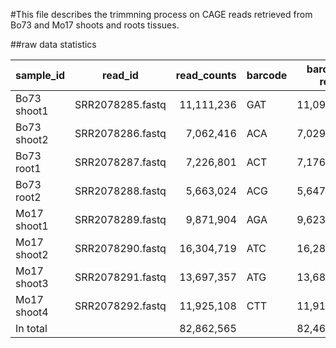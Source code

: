 #This file describes the trimmning process on CAGE reads retrieved from Bo73 and Mo17 shoots and roots tissues.

##raw data statistics

|sample_id   | read_id 			 | read_counts | barcode |barcode_positive read counts |
|------------|:----------------:|------------:|---------|--------------|
|Bo73 shoot1 |SRR2078285.fastq  |	11,111,236 |GAT|11,099,583|
|Bo73 shoot2 |SRR2078286.fastq  |	7,062,416 |ACA|7,029,136|
|Bo73 root1	 |SRR2078287.fastq |	7,226,801|ACT|7,176,445|
|Bo73 root2	 |SRR2078288.fastq|	5,663,024|ACG|5,647,880|
|Mo17 shoot1  |SRR2078289.fastq|	9,871,904|AGA|9,623,951|
|Mo17 shoot2|SRR2078290.fastq|	16,304,719|ATC|16,289,884|
|Mo17 shoot3|SRR2078291.fastq|	13,697,357|ATG|13,688,021|
|Mo17 shoot4|SRR2078292.fastq|	11,925,108|CTT|11,914,352|
|In total||82,862,565||82,469,252(99.53%)|





